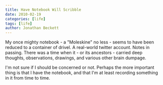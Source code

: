 ```yaml
---
title: Have Notebook Will Scribble
date: 2010-02-19
categories: [life]
tags: [life]
author: Jonathan Beckett
---
```


My once mighty notebook - a "Moleskine" no less - seems to have been reduced to a container of drivel. A real-world twitter account. Notes in passing. There was a time when it - or its ancestors - carried deep thoughts, observations, drawings, and various other brain dumpage.

I'm not sure if I should be concerned or not. Perhaps the more important thing is that I have the notebook, and that I'm at least recording something in it from time to time.